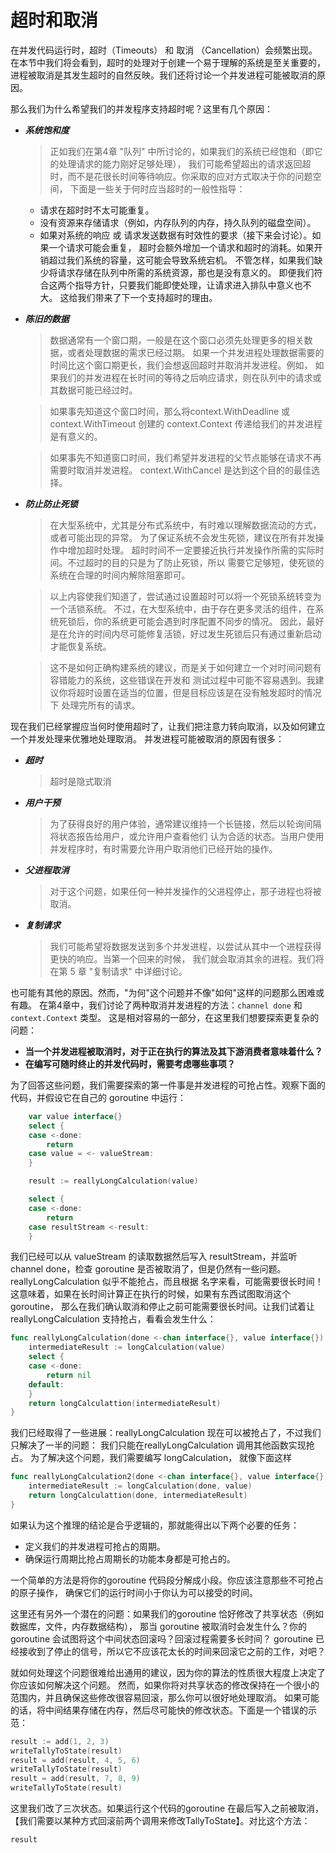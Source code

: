 # 超时和取消 
在并发代码运行时，超时（Timeouts） 和 取消 （Cancellation）会频繁出现。
在本节中我们将会看到，超时的处理对于创建一个易于理解的系统是至关重要的，
进程被取消是其发生超时的自然反映。我们还将讨论一个并发进程可能被取消的原因。

那么我们为什么希望我们的并发程序支持超时呢？这里有几个原因：
- ***系统饱和度***
  > 正如我们在第4章 "队列" 中所讨论的，如果我们的系统已经饱和（即它的处理请求的能力刚好足够处理），
  > 我们可能希望超出的请求返回超时，而不是花很长时间等待响应。你采取的应对方式取决于你的问题空间，
  > 下面是一些关于何时应当超时的一般性指导：
  - 请求在超时时不太可能重复。
  - 没有资源来存储请求（例如，内存队列的内存，持久队列的磁盘空间）。
  - 如果对系统的响应 或 请求发送数据有时效性的要求（接下来会讨论）。如果一个请求可能会重复，
    超时会额外增加一个请求和超时的消耗。如果开销超过我们系统的容量，这可能会导致系统宕机。
    不管怎样，如果我们缺少将请求存储在队列中所需的系统资源，那也是没有意义的。
    即便我们符合这两个指导方针，只要我们能即使处理，让请求进入排队中意义也不大。
    这给我们带来了下一个支持超时的理由。
- ***陈旧的数据***
  > 数据通常有一个窗口期，一般是在这个窗口必须先处理更多的相关数据，或者处理数据的需求已经过期。
  > 如果一个并发进程处理数据需要的时间比这个窗口期更长，我们会想返回超时并取消并发进程。例如，
  > 如果我们的并发进程在长时间的等待之后响应请求，则在队列中的请求或其数据可能已经过时。
  
  > 如果事先知道这个窗口时间，那么将context.WithDeadline 或 context.WithTimeout 创建的 
  > context.Context 传递给我们的并发进程是有意义的。
  
  > 如果事先不知道窗口时间，我们希望并发进程的父节点能够在请求不再需要时取消并发进程。 
  > context.WithCancel 是达到这个目的的最佳选择。
- ***防止防止死锁***
  > 在大型系统中，尤其是分布式系统中，有时难以理解数据流动的方式，或者可能出现的异常。
  > 为了保证系统不会发生死锁，建议在所有并发操作中增加超时处理。
  > 超时时间不一定要接近执行并发操作所需的实际时间。不过超时的目的只是为了防止死锁，所以
  > 需要它足够短，使死锁的系统在合理的时间内解除阻塞即可。
  
  > 以上内容使我们知道了，尝试通过设置超时可以将一个死锁系统转变为一个活锁系统。
  > 不过，在大型系统中，由于存在更多灵活的组件，在系统死锁后，你的系统更可能会遇到时序配置不同步的情况。
  > 因此，最好是在允许的时间内尽可能修复活锁，好过发生死锁后只有通过重新启动才能恢复系统。
  
  > 这不是如何正确构建系统的建议，而是关于如何建立一个对时间问题有容错能力的系统，这些错误在开发和
  > 测试过程中可能不容易遇到。我建议你将超时设置在适当的位置，但是目标应该是在没有触发超时的情况下
  > 处理完所有的请求。

现在我们已经掌握应当何时使用超时了，让我们把注意力转向取消，以及如何建立一个并发处理来优雅地处理取消。
并发进程可能被取消的原因有很多：
- ***超时***
  > 超时是隐式取消
- ***用户干预***
  > 为了获得良好的用户体验，通常建议维持一个长链接，然后以轮询间隔将状态报告给用户，或允许用户查看他们
  > 认为合适的状态。当用户使用并发程序时，有时需要允许用户取消他们已经开始的操作。
- ***父进程取消***
  > 对于这个问题，如果任何一种并发操作的父进程停止，那子进程也将被取消。
- ***复制请求***
  > 我们可能希望将数据发送到多个并发进程，以尝试从其中一个进程获得更快的响应。当第一个回来的时候，
  > 我们就会取消其余的进程。我们将在第 5 章 "复制请求" 中详细讨论。

也可能有其他的原因。然而，"为何"这个问题并不像"如何"这样的问题那么困难或有趣。
在第4章中，我们讨论了两种取消并发进程的方法：`channel done` 和 `context.Context` 类型。
这是相对容易的一部分，在这里我们想要探索更复杂的问题：
- **当一个并发进程被取消时，对于正在执行的算法及其下游消费者意味着什么？**
- **在编写可随时终止的并发代码时，需要考虑哪些事项？**

为了回答这些问题，我们需要探索的第一件事是并发进程的可抢占性。观察下面的代码，并假设它在自己的 goroutine 中运行：
```go
    var value interface{}
	select {
	case <-done:
		return
	case value = <- valueStream:
	}

	result := reallyLongCalculation(value)

	select {
	case <-done:
		return
	case resultStream <-result:
	}
```
我们已经可以从 valueStream 的读取数据然后写入 resultStream，并监听 channel done，检查
goroutine 是否被取消了，但是仍然有一些问题。reallyLongCalculation 似乎不能抢占，而且根据
名字来看，可能需要很长时间！这意味着，如果在长时间计算正在执行的时候，如果有东西试图取消这个 goroutine，
那么在我们确认取消和停止之前可能需要很长时间。让我们试着让 reallyLongCalculation 支持抢占，看看会发生什么：
```go
func reallyLongCalculation(done <-chan interface{}, value interface{}) interface{} {
	intermediateResult := longCalculation(value)
	select {
	case <-done:
		return nil
	default:
	}
	return longCalculattion(intermediateResult)
}
```
我们已经取得了一些进展：reallyLongCalculation 现在可以被抢占了，不过我们只解决了一半的问题：
我们只能在reallyLongCalculation 调用其他函数实现抢占。
为了解决这个问题，我们需要编写 longCalculation， 就像下面这样
```go
func reallyLongCalculation2(done <-chan interface{}, value interface{}) interface{} {
	intermediateResult := longCalculation(done, value)
	return longCalculattion(done, intermediateResult)
}
```
如果认为这个推理的结论是合乎逻辑的，那就能得出以下两个必要的任务：
- 定义我们的并发进程可抢占的周期。
- 确保运行周期比抢占周期长的功能本身都是可抢占的。

一个简单的方法是将你的goroutine 代码段分解成小段。你应该注意那些不可抢占的原子操作，
确保它们的运行时间小于你认为可以接受的时间。

这里还有另外一个潜在的问题：如果我们的goroutine 恰好修改了共享状态（例如数据库，文件，内存数据结构），
那当 goroutine 被取消时会发生什么？你的 goroutine 会试图将这个中间状态回滚吗？回滚过程需要多长时间？
goroutine 已经接收到了停止的信号，所以它不应该花太长的时间来回滚它之前的工作，对吧？

就如何处理这个问题很难给出通用的建议，因为你的算法的性质很大程度上决定了你应该如何解决这个问题。
然而，如果你将对共享状态的修改保持在一个很小的范围内，并且确保这些修改很容易回滚，那么你可以很好地处理取消。
如果可能的话，将中间结果存储在内存，然后尽可能快的修改状态。下面是一个错误的示范：
```go
result := add(1, 2, 3)
writeTallyToState(result)
result = add(result, 4, 5, 6)
writeTallyToState(result)
result = add(result, 7, 8, 9)
writeTallyToState(result)
```
这里我们改了三次状态。如果运行这个代码的goroutine 在最后写入之前被取消，
【我们需要以某种方式回滚前两个调用来修改TallyToState】。对比这个方法：
```go
result
```



